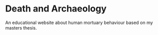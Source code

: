 # Death and Archaeology
An educational website about human mortuary behaviour based on my masters thesis.
